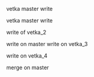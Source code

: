 vetka master write

vetka master write

write of vetka_2






write on master 
write on vetka_3



write on vetka_4


merge on master